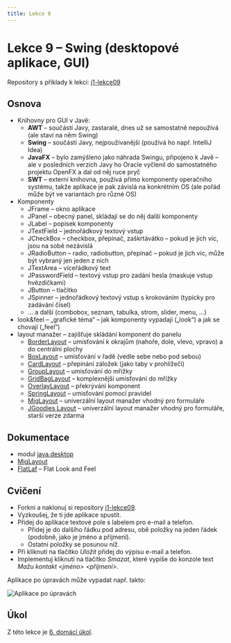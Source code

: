 ```yaml
---
title: Lekce 9
---
```

# Lekce 9 – Swing (desktopové aplikace, GUI)

Repository s příklady k lekci: [j1-lekce09](https://github.com/FilipJirsak-Czechitas/j1-lekce09)

## Osnova
* Knihovny pro GUI v Javě:
  * **AWT** – součástí Javy, zastaralé, dnes už se samostatně nepoužívá (ale staví na něm Swing)
  * **Swing** – součástí Javy, nejpoužívanější (používá ho např. IntelliJ Idea)
  * **JavaFX** – bylo zamýšleno jako náhrada Swingu, připojeno k Javě – ale v posledních verzích Javy ho Oracle vyčlenil do samostatného projektu OpenFX a dal od něj ruce pryč
  * **SWT** – externí knihovna, používá přímo komponenty operačního systému, takže aplikace je pak závislá na konkrétním OS (ale pořád může být ve variantách pro různé OS)
* Komponenty
  * JFrame – okno aplikace
  * JPanel – obecný panel, skládají se do něj další komponenty
  * JLabel – popisek komponenty
  * JTextField – jednořádkový textový vstup
  * JCheckBox – checkbox, přepínač, zaškrtávátko – pokud je jich víc, jsou na sobě nezávislá
  * JRadioButton – radio, radiobutton, přepínač – pokud je jich víc, může být vybraný jen jeden z nich
  * JTextArea – víceřádkový text
  * JPasswordField – textový vstup pro zadání hesla (maskuje vstup hvězdičkami)
  * JButton – tlačítko
  * JSpinner – jednořádkový textový vstup s krokováním (typicky pro zadávání čísel)
  * … a další (combobox, seznam, tabulka, strom, slider, menu, …)
* look&feel – „grafické téma“ – jak komponenty vypadají („look“) a jak se chovají („feel“)
* layout manažer – zajišťuje skládání komponent do panelu
  * [BorderLayout](https://docs.oracle.com/en/java/javase/17/docs/api/java.desktop/java/awt/BorderLayout.html) – umísťování k okrajům (nahoře, dole, vlevo, vpravo) a do centrální plochy  
  * [BoxLayout](https://docs.oracle.com/en/java/javase/17/docs/api/java.desktop/javax/swing/BoxLayout.html) – umísťování v řadě (vedle sebe nebo pod sebou)
  * [CardLayout](https://docs.oracle.com/en/java/javase/17/docs/api/java.desktop/java/awt/CardLayout.html) – přepínání záložek (jako taby v prohlížeči)
  * [GroupLayout](https://docs.oracle.com/en/java/javase/17/docs/api/java.desktop/javax/swing/GroupLayout.html) – umisťování do mřížky
  * [GridBagLayout](https://docs.oracle.com/en/java/javase/17/docs/api/java.desktop/java/awt/GridBagLayout.html) – komplexnější umisťování do mřížky
  * [OverlayLayout](https://docs.oracle.com/en/java/javase/17/docs/api/java.desktop/javax/swing/OverlayLayout.html) – překrývání komponent
  * [SpringLayout](https://docs.oracle.com/en/java/javase/17/docs/api/java.desktop/javax/swing/SpringLayout.html) – umisťování pomocí pravidel
  * [MigLayout](https://www.miglayout.com) – univerzální layout manažer vhodný pro formuláře
  * [JGoodies Layout](http://www.jgoodies.com/downloads/archive/) – univerzální layout manažer vhodný pro formuláře, starší verze zdarma

## Dokumentace
* modul [java.desktop](https://docs.oracle.com/en/java/javase/17/docs/api/java.desktop/module-summary.html)
* [MigLayout](https://www.miglayout.com)
* [FlatLaf](https://www.formdev.com/flatlaf/) – Flat Look and Feel

## Cvičení 
- Forkni a naklonuj si repository [j1-lekce09](https://github.com/FilipJirsak-Czechitas/j1-lekce09).
- Vyzkoušej, že ti jde aplikace spustit.
- Přidej do aplikace textové pole s labelem pro e-mail a telefon.
  - Přidej je do dalšího řádku pod adresu, obě položky na jeden řádek (podobně, jako je jméno a příjmení).
  - Ostatní položky se posunou níž.
- Při kliknutí na tlačítko *Uložit* přidej do výpisu e-mail a telefon.
- Implementuj kliknutí na tlačítko *Smazat*, které vypíše do konzole text *Mažu kontakt <jméno> <příjmení>.* 

Aplikace po úpravách může vypadat např. takto:

![Aplikace po úpravách](img/lekce-9/screenshot.png)

## Úkol

Z této lekce je [6. domácí úkol](ukol-6.html).
